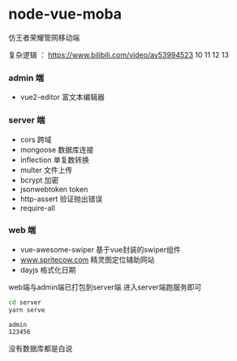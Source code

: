 # node-vue-moba
仿王者荣耀管网移动端


复杂逻辑 ：
https://www.bilibili.com/video/av53994523
10 11 12 13


### admin 端
- vue2-editor 富文本编辑器


### server 端
- cors 跨域
- mongoose 数据库连接
- inflection 单复数转换
- multer 文件上传
- bcrypt 加密
- jsonwebtoken token
- http-assert 验证抛出错误
- require-all


### web 端
- vue-awesome-swiper 基于vue封装的swiper组件
- www.spritecow.com 精灵图定位辅助网站
- dayjs 格式化日期


web端与admin端已打包到server端 进入server端跑服务即可
```bash
cd server
yarn serve
```

```bash
admin
123456
```

没有数据库都是白说